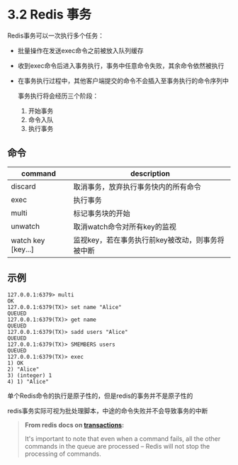 # 3.2 Redis 事务

Redis事务可以一次执行多个任务：

* 批量操作在发送exec命令之前被放入队列缓存

* 收到exec命令后进入事务执行，事务中任意命令失败，其余命令依然被执行

* 在事务执行过程中，其他客户端提交的命令不会插入至事务执行的命令序列中

  事务执行将会经历三个阶段：

  1. 开始事务
  2. 命令入队
  3. 执行事务

## 命令

| command            | description                                      |
| ------------------ | ------------------------------------------------ |
| discard            | 取消事务，放弃执行事务快内的所有命令             |
| exec               | 执行事务                                         |
| multi              | 标记事务块的开始                                 |
| unwatch            | 取消watch命令对所有key的监视                     |
| watch key [key...] | 监视key，若在事务执行前key被改动，则事务将被中断 |

## 示例

```shell
127.0.0.1:6379> multi
OK
127.0.0.1:6379(TX)> set name "Alice"
QUEUED
127.0.0.1:6379(TX)> get name
QUEUED
127.0.0.1:6379(TX)> sadd users "Alice"
QUEUED
127.0.0.1:6379(TX)> SMEMBERS users
QUEUED
127.0.0.1:6379(TX)> exec
1) OK
2) "Alice"
3) (integer) 1
4) 1) "Alice"

```

单个Redis命令的执行是原子性的，但是redis的事务并不是原子性的

redis事务实际可视为批处理脚本，中途的命令失败并不会导致事务的中断

> **From redis docs on [transactions](http://redis.io/topics/transactions):**
>
> It's important to note that even when a command fails, all the other commands in the queue are processed – Redis will not stop the processing of commands.
